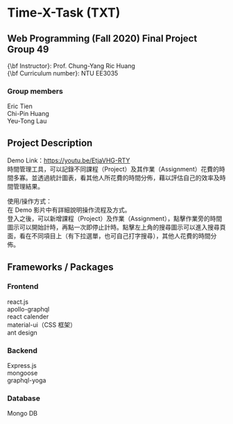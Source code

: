 # Time-X-Task (TXT)

## Web Programming (Fall 2020) Final Project Group 49
{\bf Instructor}: Prof. Chung-Yang Ric Huang <br>
{\bf Curriculum number}: NTU EE3035

### Group members
Eric Tien<br>
Chi-Pin Huang<br>
Yeu-Tong Lau


## Project Description
Demo Link：https://youtu.be/EtjaVHG-RTY<br>
時間管理工具，可以記錄不同課程（Project）及其作業（Assignment）花費的時間多寡。並透過統計圖表，看其他人所花費的時間分佈，藉以評估自己的效率及時間管理結果。<br>

使用/操作方式：<br>
在 Demo 影片中有詳細說明操作流程及方式。<br>
登入之後，可以新增課程（Project）及作業（Assignment），點擊作業旁的時間圖示可以開始計時，再點一次即停止計時。點擊左上角的搜尋圖示可以進入搜尋頁面，看在不同項目上（有下拉選單，也可自己打字搜尋），其他人花費的時間分佈。<br>

## Frameworks / Packages
### Frontend
react.js<br>
apollo-graphql<br>
react calender<br>
material-ui（CSS 框架）<br>
ant design

### Backend
Express.js<br>
mongoose<br>
graphql-yoga

### Database
Mongo DB
